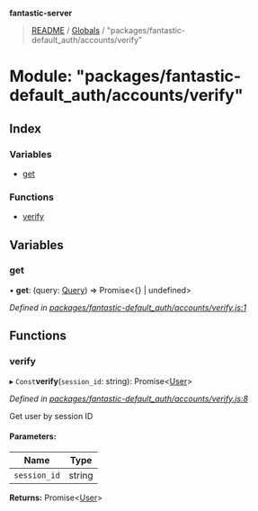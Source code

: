 **fantastic-server**

> [README](../README.md) / [Globals](../globals.md) / "packages/fantastic-default_auth/accounts/verify"

# Module: "packages/fantastic-default_auth/accounts/verify"

## Index

### Variables

* [get](_packages_fantastic_default_auth_accounts_verify_.md#get)

### Functions

* [verify](_packages_fantastic_default_auth_accounts_verify_.md#verify)

## Variables

### get

•  **get**: (query: [Query](_packages_fantastic_utils_db_types_d_.md#query)) => Promise\<{} \| undefined>

*Defined in [packages/fantastic-default_auth/accounts/verify.js:1](https://github.com/besimorhino/project-fantastic/blob/af5d0de/packages/fantastic-default_auth/accounts/verify.js#L1)*

## Functions

### verify

▸ `Const`**verify**(`session_id`: string): Promise\<[User](_packages_fantastic_utils_types_d_.md#user)>

*Defined in [packages/fantastic-default_auth/accounts/verify.js:8](https://github.com/besimorhino/project-fantastic/blob/af5d0de/packages/fantastic-default_auth/accounts/verify.js#L8)*

Get user by session ID

#### Parameters:

Name | Type |
------ | ------ |
`session_id` | string |

**Returns:** Promise\<[User](_packages_fantastic_utils_types_d_.md#user)>
